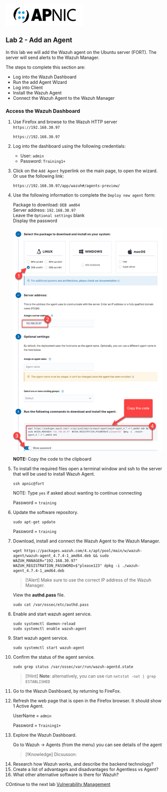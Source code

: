 ![](images/apnic_logo.png)

## Lab 2 - Add an Agent ##

In this lab we will add the Wazuh agent on the Ubuntu server (FORT). The server will send alerts to the Wazuh Manager.

The steps to complete this section are:
* Log into the Wazuh Dashboard
* Run the add Agent Wizard
* Log into Client
* Install the Wazuh Agent
* Connect the Wazuh Agent to the Wazuh Manager

### Access the Wazuh Dashboard ###

1. Use Firefox and browse to the Wazuh HTTP server `https://192.168.30.97`

    ```
    https://192.168.30.97
    ```

2. Log into the dashboard using the following credentials:

    * User: `admin`<br>
    * Password: `Training1+`

3. Click on the `Add Agent` hyperlink on the main page, to open the wizard. Or use the following link:

    ```
    https://192.168.30.97/app/wazuh#/agents-preview/
    ```

4. Use the following information to complete the `Deploy new agent` form:

   Package to download: `DEB amd64` <br>
   Server address: `192.168.30.97` <br>
   Leave the `Optional settings` blank <br>
   Display the password

   ![](images/add_agent.png)

   **NOTE:** Copy the code to the clipboard

5. To install the required files open a terminal window and ssh to the server that will be used to install Wazuh Agent.

    ```
    ssh apnic@fort
    ```

    NOTE: Type `yes` if asked about wanting to continue connecting

    Password = `training`


6. Update the software repository.

    ```
    sudo apt-get update 
    ```

    Password = `training`

7. Download, install and connect the Wazuh Agent to the Wazuh Manager.

    ```
    wget https://packages.wazuh.com/4.x/apt/pool/main/w/wazuh-agent/wazuh-agent_4.7.4-1_amd64.deb && sudo WAZUH_MANAGER="192.168.30.97" WAZUH_REGISTRATION_PASSWORD=$"please123" dpkg -i ./wazuh-agent_4.7.4-1_amd64.deb
    ```

    >[!Alert] Make sure to use the correct IP address of the Wazuh Manager.

    View the **authd.pass** file.

    ```
    sudo cat /var/ossec/etc/authd.pass
    ```


8. Enable and start wazuh agent service.

    ```
    sudo systemctl daemon-reload
    sudo systemctl enable wazuh-agent
    ```

9. Start wazuh agent service.

    ```
    sudo systemctl start wazuh-agent
    ```

10. Confirm the status of the agent service.

    ```
    sudo grep status /var/ossec/var/run/wazuh-agentd.state
    ```

    >[!Hint] **Note**: alternatively, you can use run `netstat -nat | grep ESTABLISHED`

11. Go to the Wazuh Dashboard, by returning to FireFox.

12. Refresh the web page that is open in the Firefox browser. It should show 1 Active Agent.

    UserName = `admin`

    Password = `Training1+`

13. Explore the Wazuh Dashboard.

    Go to Wazuh -> Agents (from the menu) you can see details of the agent

    >[!Knowledge] Dicsusson:
    <li>Research how Wazuh works, and describe the backend technology?
    <li>Create a list of advantages and disadvantages for Agentless vs Agent?
    <li>What other alternative software is there for Wazuh?    

COntinue to the next lab [Vulnerability Management](05-vulnerability-management.md)
